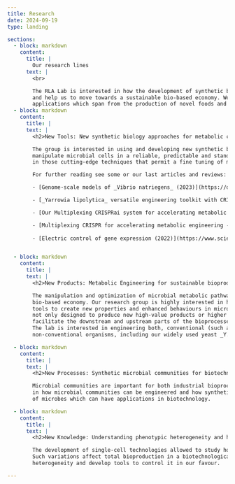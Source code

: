 ```yaml
---
title: Research
date: 2024-09-19
type: landing

sections:
  - block: markdown
    content:
      title: |
        Our research lines
      text: |
        <br>

        The RLA Lab is interested in how the development of synthetic biology can revolutionise biotechnologies 
        and help us to move towards a sustainable bio-based economy. We engineer microorganisms for a wide range of 
        applications which span from the production of novel foods and alternative proteins to chemicals and fuels.
  - block: markdown
    content:
      title: |
      text: |
        <h2>New Tools: New synthetic biology approaches for metabolic control</h2>

        The group is interested in using and developing new synthetic biology tools that allow us to precisely 
        manipulate microbial cells in a reliable, predictable and standardised way. In particular, we are interested 
        in those cutting-edge techniques that permit a fine tuning of metabolic pathways.

        For further reading see some or our last articles and reviews:

        - [Genome-scale models of _Vibrio natriegens_ (2023)](https://doi.org/10.15252/msb.202110523)

        - [_Yarrowia lipolytica_ versatile engineering toolkit with CRISPR compatibilities (2023)](https://doi.org/10.1038/s42003-023-05202-5)

        - [Our Multiplexing CRISPRai system for accelerating metabolic engineering (2022)](https://doi.org/10.1038/s41467-022-32603-7)

        - [Multiplexing CRISPR for accelerating metabolic engineering - a review (2020)](https://doi.org/10.1038/s41467-020-15053-x)
  
        - [Electric control of gene expression (2022)](https://www.science.org/doi/10.1126/sciadv.abm5091)


  - block: markdown
    content:
      title: |
      text: |
        <h2>New Products: Metabolic Engineering for sustainable bioproduction</h2>

        The manipulation and optimization of microbial metabolic pathways are the keys for biotechnology and a 
        bio-based economy. Our research group is highly interested in hacking metabolism using synthetic biology 
        tools to create new properties and enhanced behaviours in microbial cells. The engineering strategies are 
        not only designed to produce new high-value products or higher amount of pre-existing products but also to 
        facilitate the downstream and upstream parts of the bioprocesses.  
        The lab is interested in engineering both, conventional (such as _S. cerevisiae_ and _E. coli_) and 
        non-conventional organisms, including our widely used yeast _Y. lipolytica_.

  - block: markdown
    content:
      title: |
      text: |
        <h2>New Processes: Synthetic microbial communities for biotechnology</h2>

        Microbial communities are important for both industrial bioprocesses (i.e. food production). We are interested 
        in how microbial communities can be engineered and how synthetic biology can help to establish novel communities 
        of microbes which can have applications in biotechnology.

  - block: markdown
    content:
      title: |
      text: |
        <h2>New Knowledge: Understanding phenotypic heterogeneity and how it affects production</h2>

        The development of single-cell technologies allowed to study how individual cells behave within a population. 
        Such variations affect total bioproduction in a biotechnological process. We are interested in understanding 
        heterogeneity and develop tools to control it in our favour.

---
```

